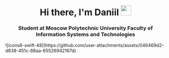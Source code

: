 <h1 align="center">Hi there, I'm Daniil</a> 
<img src="https://github.com/blackcater/blackcater/raw/main/images/Hi.gif" height="32"/></h1>
<h3 align="center">Student at Moscow Polytechnic University Faculty of Information Systems and Technologies</h3>
![icons8-swift-48](https://github.com/user-attachments/assets/046469d2-d838-451c-88aa-65526942167d)
